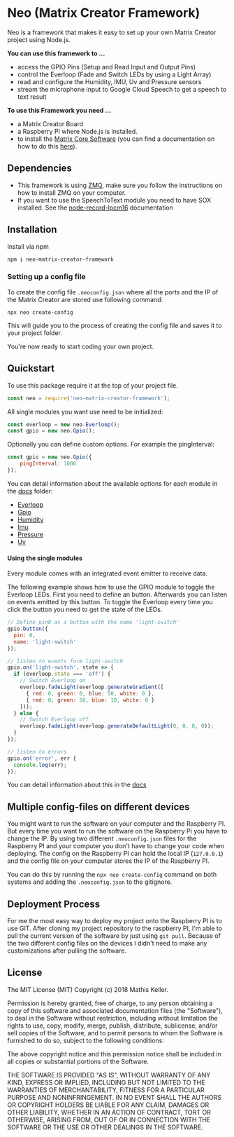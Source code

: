 # Neo (Matrix Creator Framework)

Neo is a framework that makes it easy to set up your own Matrix Creator project using Node.js.

**You can use this framework to ...**

- access the GPIO Pins (Setup and Read Input and Output Pins)
- control the Everloop (Fade and Switch LEDs by using a Light Array)
- read and configure the Humidity, IMU, Uv and Pressure sensors
- stream the microphone input to Google Cloud Speech to get a speech to text result

**To use this Framework you need ...**
- a Matrix Creator Board
- a Raspberry PI where Node.js is installed.
- to install the [Matrix Core Software](https://matrix-io.github.io/matrix-documentation/matrix-core/) (you can find a documentation on how to do this [here](https://matrix-io.github.io/matrix-documentation/matrix-core/getting-started/installation/)).


## Dependencies

- This framework is using [ZMQ](https://www.npmjs.com/package/zmq), make sure you follow the instructions on how to install ZMQ on your computer.
- If you want to use the SpeechToText module you need to have SOX installed. See the [node-record-lpcm16](https://www.npmjs.com/package/node-record-lpcm16) documentation

## Installation

Install via npm

```
npm i neo-matrix-creator-framework
```

### Setting up a config file

To create the config file `.neoconfig.json` where all the ports and the IP of the Matrix Creator are stored use following command:

```
npx neo create-config
```

This will guide you to the process of creating the config file and saves it to your project folder.

You're now ready to start coding your own project.

## Quickstart

To use this package require it at the top of your project file.

```Javascript
const neo = require('neo-matrix-creator-framework');
```

All single modules you want use need to be initialized:

```javascript
const everloop = new neo.Everloop();
const gpio = new neo.Gpio();
```

Optionally you can define custom options. For example the pingInterval:

```javascript
const gpio = new neo.Gpio({
    pingInterval: 1000
});
```

You can detail information about the available options for each module in the [docs](./docs/) folder:

- [Everloop](./docs/Everloop.md)
- [Gpio](./docs/Gpio.md)
- [Humidity](./docs/Humidity.md)
- [Imu](./docs/Imu.md)
- [Pressure](./docs/Pressure.md)
- [Uv](./docs/Uv.md)


#### Using the single modules

Every module comes with an integrated event emitter to receive data.

The following example shows how to use the GPIO module to toggle the Everloop LEDs. First you need to define an button. Afterwards you can listen on events emitted by this button. To toggle the Everloop every time you click the button you need to get the state of the LEDs.

```javascript
// Define pin0 as a button with the name 'light-switch'
gpio.button({
  pin: 0,
  name: 'light-switch'
});

// listen to events form light-switch
gpio.on('light-switch', state => {
  if (everloop.state === 'off') {
    // Switch Everloop on
    everloop.fadeLight(everloop.generateGradient([
      { red: 0, green: 0, blue: 50, white: 0 },
      { red: 0, green: 50, blue: 10, white: 0 }
    ]));
  } else {
    // Switch Everloop off
    everloop.fadeLight(everloop.generateDefaultLight(0, 0, 0, 0));
  }
});

// listen to errors
gpio.on('error', err {
  console.log(err);
});
```

You can detail information about this in the [docs](./docs/)



## Multiple config-files on different devices

You might want to run the software on your computer and the Raspberry PI. But every time you want to run the software on the Raspberry Pi you have to change the IP. By using two different `.neoconfig.json` files for the Raspberry PI and your computer you don't have to change your code when deploying. The config on the Raspberry PI can hold the local IP (`127.0.0.1`) and the config file on your computer stores the IP of the Raspberry PI.

You can do this by running the `npx neo create-config` command on both systems and adding the `.neoconfig.json` to the gitignore.

## Deployment Process

For me the most easy way to deploy my project onto the Raspberry PI is to use GIT. After cloning my project repository to the raspberry PI, I'm able to pull the current version of the software by just using `git pull`. Because of the two different config files on the devices I didn't need to make any customizations after pulling the software.

## License

The MIT License (MIT) Copyright (c) 2018 Mathis Keller.

Permission is hereby granted, free of charge, to any person obtaining a copy of this software and associated documentation files (the "Software"), to deal in the Software without restriction, including without limitation the rights to use, copy, modify, merge, publish, distribute, sublicense, and/or sell copies of the Software, and to permit persons to whom the Software is furnished to do so, subject to the following conditions:

The above copyright notice and this permission notice shall be included in all copies or substantial portions of the Software.

THE SOFTWARE IS PROVIDED "AS IS", WITHOUT WARRANTY OF ANY KIND, EXPRESS OR IMPLIED, INCLUDING BUT NOT LIMITED TO THE WARRANTIES OF MERCHANTABILITY, FITNESS FOR A PARTICULAR PURPOSE AND NONINFRINGEMENT. IN NO EVENT SHALL THE AUTHORS OR COPYRIGHT HOLDERS BE LIABLE FOR ANY CLAIM, DAMAGES OR OTHER LIABILITY, WHETHER IN AN ACTION OF CONTRACT, TORT OR OTHERWISE, ARISING FROM, OUT OF OR IN CONNECTION WITH THE SOFTWARE OR THE USE OR OTHER DEALINGS IN THE SOFTWARE.

